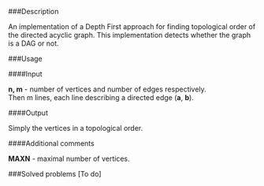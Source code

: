 ###Description

An implementation of a Depth First approach for finding topological order of the directed acyclic graph. This implementation detects whether the graph is a DAG or not.  

###Usage

####Input

<b>n, m</b> - number of vertices and number of edges respectively. <br>
Then m lines, each line describing a directed edge (<b>a</b>, <b>b</b>). <br> 

####Output

Simply the vertices in a topological order.

####Additional comments

<b>MAXN</b> - maximal number of vertices. <br>

###Solved problems
[To do]
